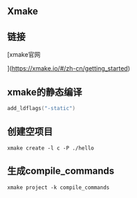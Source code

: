 ## Xmake

## 链接

[xmake官网

](https://xmake.io/#/zh-cn/getting_started)

## xmake的静态编译

```lua
add_ldflags("-static")
```

## 创建空项目

```shell
xmake create -l c -P ./hello
```

## 生成compile_commands

```
xmake project -k compile_commands
```

